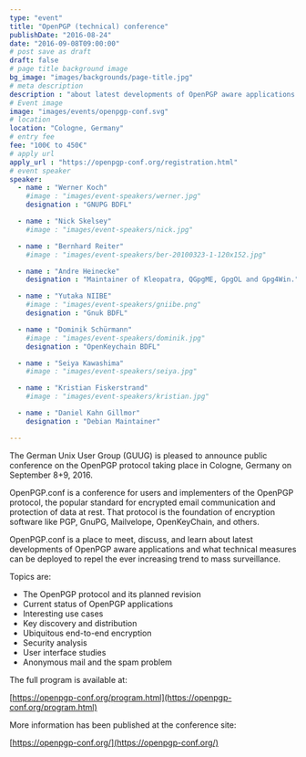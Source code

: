 ```yaml
---
type: "event"
title: "OpenPGP (technical) conference"
publishDate: "2016-08-24"
date: "2016-09-08T09:00:00"
# post save as draft
draft: false
# page title background image
bg_image: "images/backgrounds/page-title.jpg"
# meta description
description : "about latest developments of OpenPGP aware applications and technical measures"
# Event image
image: "images/events/openpgp-conf.svg"
# location
location: "Cologne, Germany"
# entry fee
fee: "100€ to 450€"
# apply url
apply_url : "https://openpgp-conf.org/registration.html"
# event speaker
speaker:
  - name : "Werner Koch"
    #image : "images/event-speakers/werner.jpg"
    designation : "GNUPG BDFL"

  - name : "Nick Skelsey"
    #image : "images/event-speakers/nick.jpg"

  - name : "Bernhard Reiter"
    #image : "images/event-speakers/ber-20100323-1-120x152.jpg"

  - name : "Andre Heinecke"
    designation : "Maintainer of Kleopatra, QGpgME, GpgOL and Gpg4Win."

  - name : "Yutaka NIIBE"
    #image : "images/event-speakers/gniibe.png"
    designation : "Gnuk BDFL"

  - name : "Dominik Schürmann"
    #image : "images/event-speakers/dominik.jpg"
    designation : "OpenKeychain BDFL"

  - name : "Seiya Kawashima"
    #image : "images/event-speakers/seiya.jpg"

  - name : "Kristian Fiskerstrand"
    #image : "images/event-speakers/kristian.jpg"

  - name : "Daniel Kahn Gillmor"
    designation : "Debian Maintainer"

---
```


The German Unix User Group (GUUG) is pleased to announce public conference on the OpenPGP protocol taking place in Cologne, Germany on September 8+9, 2016.

OpenPGP.conf is a conference for users and implementers of the OpenPGP protocol, the popular standard for encrypted email communication and protection of data at rest.
That protocol is the foundation of encryption software like PGP, GnuPG, Mailvelope, OpenKeyChain, and others.

OpenPGP.conf is a place to meet, discuss, and learn about latest developments of OpenPGP aware applications and what technical measures can be deployed to repel the ever increasing trend to mass surveillance.

Topics are:

  - The OpenPGP protocol and its planned revision
  - Current status of OpenPGP applications
  - Interesting use cases
  - Key discovery and distribution
  - Ubiquitous end-to-end encryption
  - Security analysis
  - User interface studies
  - Anonymous mail and the spam problem

The full program is available at:

  [https://openpgp-conf.org/program.html](https://openpgp-conf.org/program.html)

More information has been published at the conference site:

  [https://openpgp-conf.org/](https://openpgp-conf.org/)

